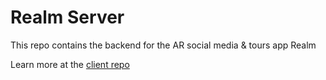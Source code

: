 # Realm Server
This repo contains the backend for the AR social media & tours app Realm

Learn more at the [client repo](https://github.com/russellrd/realm)

